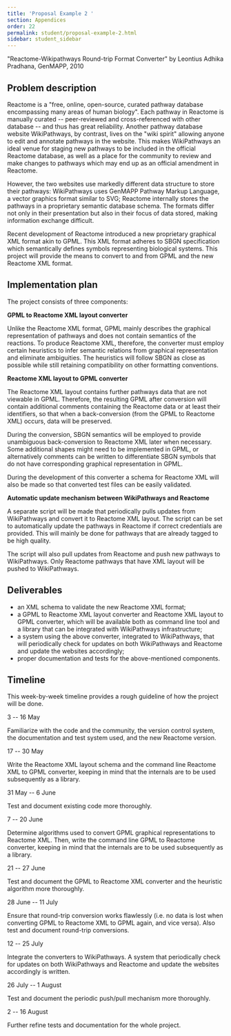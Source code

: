 ```yaml
---
title: 'Proposal Example 2 '
section: Appendices
order: 22
permalink: student/proposal-example-2.html
sidebar: student_sidebar
---
```


"Reactome-Wikipathways Round-trip Format Converter" by Leontius Adhika Pradhana, GenMAPP, 2010


## Problem description

Reactome is a "free, online, open-source, curated pathway database encompassing many areas of human biology". Each pathway in Reactome is manually curated -- peer-reviewed and cross-referenced with other database -- and thus has great reliability. Another pathway database website WikiPathways, by contrast, lives on the "wiki spirit" allowing anyone to edit and annotate pathways in the website. This makes WikiPathways an ideal venue for staging new pathways to be included in the official Reactome database, as well as a place for the community to review and make changes to pathways which may end up as an official amendment in Reactome.

However, the two websites use markedly different data structure to store their pathways: WikiPathways uses GenMAPP Pathway Markup Language, a vector graphics format similar to SVG; Reactome internally stores the pathways in a proprietary semantic database schema. The formats differ not only in their presentation but also in their focus of data stored, making information exchange difficult.

Recent development of Reactome introduced a new proprietary graphical XML format akin to GPML. This XML format adheres to SBGN specification which semantically defines symbols representing biological systems. This project will provide the means to convert to and from GPML and the new Reactome XML format.


## Implementation plan

The project consists of three components:

**GPML to Reactome XML layout converter** 

Unlike the Reactome XML format, GPML mainly describes the graphical representation of pathways and does not contain semantics of the reactions. To produce Reactome XML, therefore, the converter must employ certain heuristics to infer semantic relations from graphical representation and eliminate ambiguities. The heuristics will follow SBGN as close as possible while still retaining compatibility on other formatting conventions.

**Reactome XML layout to GPML converter** 

The Reactome XML layout contains further pathways data that are not viewable in GPML. Therefore, the resulting GPML after conversion will contain additional comments containing the Reactome data or at least their identifiers, so that when a back-conversion (from the GPML to Reactome XML) occurs, data will be preserved.

During the conversion, SBGN semantics will be employed to provide unambiguous back-conversion to Reactome XML later when necessary. Some additional shapes might need to be implemented in GPML, or alternatively comments can be written to differentiate SBGN symbols that do not have corresponding graphical representation in GPML.

During the development of this converter a schema for Reactome XML will also be made so that converted test files can be easily validated.

**Automatic update mechanism between WikiPathways and Reactome** 

A separate script will be made that periodically pulls updates from WikiPathways and convert it to Reactome XML layout. The script can be set to automatically update the pathways in Reactome if correct credentials are provided. This will mainly be done for pathways that are already tagged to be high quality.

The script will also pull updates from Reactome and push new pathways to WikiPathways. Only Reactome pathways that have XML layout will be pushed to WikiPathways.


## Deliverables



*   an XML schema to validate the new Reactome XML format;
*   a GPML to Reactome XML layout converter and Reactome XML layout to GPML converter, which will be available both as command line tool and a library that can be integrated with WikiPathways infrastructure;
*   a system using the above converter, integrated to WikiPathways, that will periodically check for updates on both WikiPathways and Reactome and update the websites accordingly;
*   proper documentation and tests for the above-mentioned components.


## Timeline

This week-by-week timeline provides a rough guideline of how the project will be done.

3 -- 16 May

Familiarize with the code and the community, the version control system, the documentation and test system used, and the new Reactome version.

17 -- 30 May

Write the Reactome XML layout schema and the command line Reactome XML to GPML converter, keeping in mind that the internals are to be used subsequently as a library.

31 May -- 6 June

Test and document existing code more thoroughly.

7 -- 20 June

Determine algorithms used to convert GPML graphical representations to Reactome XML. Then, write the command line GPML to Reactome converter, keeping in mind that the internals are to be used subsequently as a library.

21 -- 27 June

Test and document the GPML to Reactome XML converter and the heuristic algorithm more thoroughly.

28 June -- 11 July

Ensure that round-trip conversion works flawlessly (i.e. no data is lost when converting GPML to Reactome XML to GPML again, and vice versa). Also test and document round-trip conversions.

12 -- 25 July

Integrate the converters to WikiPathways. A system that periodically check for updates on both WikiPathways and Reactome and update the websites accordingly is written.

26 July -- 1 August

Test and document the periodic push/pull mechanism more thoroughly.

2 -- 16 August

Further refine tests and documentation for the whole project.


